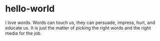 # hello-world
I love words. Words can touch us, they can persuade, impress, hurt, and educate us. 
It is just the matter of picking the right words and the right media for the job.
